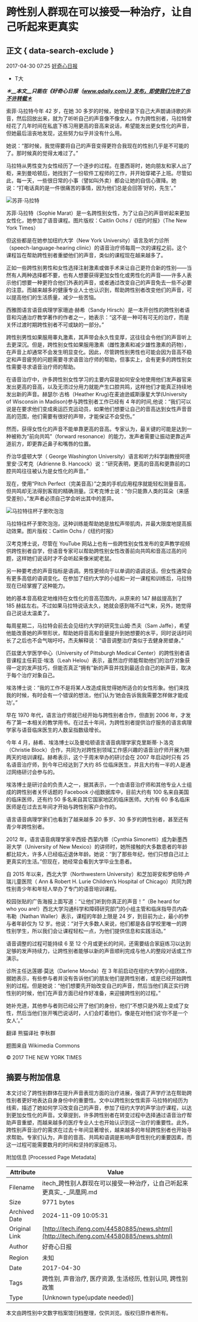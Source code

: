 # 跨性别人群现在可以接受一种治疗，让自己听起来更真实

## 正文 { data-search-exclude }


2017-04-30 07:25 [好奇心日报](http://www.qdaily.com/articles/40279.html?source=feed)

-   T大

**_＊__本文__只能在《好奇心日报（www.qdaily.com）》发布，即使我们允许了也不许转载＊_**

索菲·马拉特今年 42 岁，在她 30 多岁的时候，她曾经录下自己大声朗诵诗歌的声音，然后回放出来，就为了听听自己的声音像不像女人。作为跨性别者，马拉特曾经花了几年时间在私底下练习用更高的音高来说话，希望能发出更女性化的声音，但她最后沮丧地发现，这些努力似乎并没有什么用。

她说：“那时候，我觉得要将自己的声音变得更符合我现在的性别几乎是不可能的了。那时候真的觉得太难过了。”

马拉特从男性变为女性经历了一个逐步的过程。在墨西哥时，她向朋友和家人出了柜，来到曼哈顿后，她找到了一份软件工程师的工作，并开始穿裙子上班。尽管如此，每一天，一些很日常的小事（譬如叫外卖）都会让她的自信心骤降。她说：“打电话真的是一件很痛苦的事情，因为他们总是会回答‘好的，先生’。”

![苏菲·马拉特](http://p0.ifengimg.com/cmpp/2017/04/30/08/c6216d3e-e964-4c6e-a1c1-5bea6d5ecb09_size61_w600_h400.jpg-w600)

苏菲·马拉特（Sophie Marat）是一名跨性别女性，为了让自己的声音听起来更加女性化，她参加了语音课程。图片版权：Caitlin Ochs /《纽约时报》（The New York Times）

但这些都是在她参加纽约大学（New York University）语言及听力诊所（speech-language-hearing clinic）的语音治疗师每周一次的课程之前。这个课程旨在帮助跨性别者重塑他们的声音，类似的课程现在越来越多了。

正如一些跨性别男性和女性选择注射激素或做手术来让自己更符合新的性别——当然有人两种选择都不要，也有人想要获得更加女性化或男性化的声音——许多人表示他们想要一种更符合他们外表的声音，或者通过改变自己的声音免去一些不必要的注意。而越来越多的健康专业人士也认识到，帮助跨性别者改变他们的声音，可以提高他们的生活质量，减少一些苦恼。

西雅图语言语音病理学家珊迪·赫希（Sandy Hirsch）是一本开创性的跨性别者语音和沟通治疗教学著作的作者之一，她表示：“这不是一种可有可无的治疗，而是关怀过渡时期跨性别者不可或缺的一部分。”

跨性别男性如果服用睾丸激素，其声带会永久性变厚，这往往会令他们的声音听上去更深沉。但是，跨性别女性如果服用激素（雌性激素和减少雄性激素的药物），在声音上却通常不会发生明显变化。因此，尽管跨性别男性也可能会因为音高不稳定和声音疲劳的问题需要寻求语音治疗师的帮助，但事实上，会有更多的跨性别女性需要寻求语音治疗师的帮助。

在语音治疗中，许多跨性别女性学习的主要内容是如何安全地使用他们发声器官来发出更高的音高，以及无须过分用力就能产生口腔共鸣，这样他们才能真正持续地发出新的声音。赫瑟尔·古格（Heather Krug)在麦迪逊威斯康星大学(University of Wisconsin in Madison)参与跨性别者工作已经有 4 年的时间,他说：“我们可以说是在要求他们变成奥运匹克运动员，如果他们想要让自己的音高达到女性声音音高的范围，他们需要有很好的声带，才能保证不会受伤。”

然而，获得女性化的声音不能单靠更高的音高。专家认为，最关键的可能是达到一种被称为“前向共鸣”（forward resonance）的能力，发声者需要让振动更靠近声道前方，即更靠近鼻子和嘴唇的位置。

乔治华盛顿大学（ George Washington University）语言和听力科学副教授阿德里安·汉考克（Adrienne B. Hancock）说：“研究表明，更高的音高和更靠前的口腔共鸣往往被认为是女性化的声音。”

现在，使用“Pitch Perfect（完美音高）”之类的手机应用程序就能轻松测量音高，但共鸣却无法得到客观的精确测量。汉考克博士说：“你只能靠人类的耳朵（来感受差别）。”发声者必须自己学会听出其中的差异。

![马拉特往杯子里吹泡泡](http://p0.ifengimg.com/cmpp/2017/04/30/08/b1f733bf-9dec-4f5e-add2-c4ae92ce70ee_size31_w600_h400.jpg-w600)

马拉特往杯子里吹泡泡，这种训练能帮助她是放松声带肌肉，并最大限度地提高振动效果。图片版权：Caitlin Ochs /《纽约时报》

汉考克博士说，尽管在 YouTube 网站上也有一些跨性别女性发布的变声教学视频供跨性别者自学，但语音专家可以帮助跨性别女性改善前向共鸣和音高过高的问题，这样她们说话时才不会听起来像米妮老鼠。

另一种要考虑的声音指标是语调。男性更倾向于以单调的语调说话，但女性通常会有更多高低的语调变化。在参加了纽约大学的小组和一对一课程和训练后，马拉特现在已经掌握了这种能力。

她的基本音高稳定地维持在女性化的音高范围内，从原来的 147 赫兹提高到了 185 赫兹左右。不过如果马拉特说话太久，她就会感到喘不过气来，另外，她觉得自己说话太温柔了。

每周星期二，马拉特会前去会见纽约大学的研究生山姆·杰夫（Sam Jaffe），希望他能改善她的声带形状，帮助她将音高和音量提升到她想要的水平，同时说话时间长了之后也不会气喘吁吁。杰夫解释说：“语音调整治疗类似于去健身房塑身。”

匹兹堡大学医学中心（University of Pittsburgh Medical Center）的跨性别者语音课程主任莉亚·埃洛（Leah Helou）表示，虽然治疗师能帮助他们的治疗对象获得一定的发声技巧，但能否真正“拥有”新的声音并找到最适合自己的新声音，取决于每个治疗对象自己。

埃洛博士说：“我的工作不是将某人改造成我觉得她所适合的女性形象。他们来找我的时候，有时会有一个错误的想法，他们认为‘她会告诉我我需要怎样做才能成功’。”

早在 1970 年代，语言治疗师就已经开始与跨性别者合作，但直到 2006 年，才发布了第一本相关的教学用书。在过去十年间，为跨性别者提供治疗服务的语言病理学家与语音临床医生的人数呈指数级增长。

今年 4 月，赫希、埃洛博士以及曼哈顿语言语音病理学家克里斯蒂·卜洛克（Christie Block）合作，共同为对跨性别领域工作感兴趣的语音治疗师开展为期两天的培训课程。赫希表示，这个于周末举办的研讨会在 2007 年启动时只有 25 名语音治疗师，到今年已经达到了大约 85 位临床医生，并且大约有一半的人是通过网络研讨会参与的。

埃洛博士是研讨会的负责人之一，据其表示，一个由语音治疗师和其他专业人士组成的跨性别者关怀话题的 Facebook 小组数据库中，目前大约有 100 名来自美国的临床医师，还有约 50 多名来自其它国家地区的临床医师。大约有 60 多名临床医师是在过去五年间才开始与跨性别客户合作的。

语言语音病理学家们也看到了越来越多 20 多岁、30 多岁的跨性别者，甚至还有青少年跨性别者。

2012 年，语言语音病理学家辛西娅·西蒙内蒂（Cynthia Simonetti）成为新墨西哥大学（University of New Mexico）的讲师时，她所接触的大多数患者的年龄都比较大，许多人已经临近退休年龄。她说：“到了那些年纪，他们只想自己过上更真实的生活。”但现在，她经常会看到大学毕业生患者。

自 2015 年以来，西北大学（Northwestern University）和芝加哥安和罗伯特·卢瑞儿童医院（ Ann & Robert H. Lurie Children’s Hospital of Chicago）共同为跨性别青少年和年轻人举办了专门的语音培训课程。

校园张贴的广告海报上面写道：“让他们听到你真正的声音！”（Be heard for who you are!）西北大学沟通科学和障碍研究部门的小组主管和临床指导员内森·韦勒（Nathan Waller）表示，课程的年龄上限是 24 岁，到目前为止，最小的参与者年龄仅为 12 岁。他说：“对于大多数人来说，他们都是各自学校里唯一的跨性别学生，所以我们会让课程轻松一点，为他们提供信息和实践活动。”

语音调整的过程可能持续 6 至 12 个月或更长的时间，还需要结合家庭练习以达到足够的发声持续力，让跨性别者能够以新的声音顺利完成与他人的整段对话或工作演示。

诊所主任达莲娜·莫达（Darlene Monda）在 3 年前启动在纽约大学的小组团体，据她表示，有些参与者并没有告诉他们的朋友他们是跨性别者，或是已经开始跨性别的过程。但是她说：“他们想要先开始改变自己的声音，然后当他们真正实行跨性别的时候，他们在声音方面已经作好准备，来迎接跨性别的过程。”

她补充道，其他参与者则已经公开了他们的身份，他们“不想只是外观上变成了女性，然后当他们张开嘴巴说话时，人们会盯着他们，像是在对他们说‘你不是一个女人’。”

翻译 熊猫译社 李秋群

题图来自 Wikimedia Commons

© 2017 THE NEW YORK TIMES

## 摘要与附加信息

<!-- tcd_abstract -->
本文讨论了跨性别群体在提升声音表现方面的治疗进展，强调了声学疗法在帮助跨性别者更好地表达自身身份中的重要性。文中以跨性别女性索菲·马拉特的经历为线索，描述了她如何学习改变自己的声音，参加了纽约大学的声学治疗课程，以达到更加女性化的声音。文章提到，许多跨性别者在转变过程中选择通过语音治疗帮助声音重塑，而越来越多的医疗专业人士也开始认识到这一治疗的重要性。此外，跨性别声音治疗的需求在过去十年间显著增长，越来越多的年轻跨性别者也开始寻求帮助。专家们认为，声音的音高、共鸣和语调是影响声音性别化的重要因素，而这一过程可能需要数月的时间和坚持的家庭练习。
<!-- tcd_abstract_end -->

附加信息 [Processed Page Metadata]

| Attribute       | Value                                  |
|-----------------|----------------------------------------|
| Filename        | itech_跨性别人群现在可以接受一种治疗，让自己听起来更真实_-_凤凰网.md                             |
| Size            | 9771 bytes                           |
| Archived Date   | 2024-11-09 10:05:31                             |
| Original Link   | [http://itech.ifeng.com/44580885/news.shtml](http://itech.ifeng.com/44580885/news.shtml)                       |
| Author          | 好奇心日报                               |
| Region          | 未知                               |
| Date            | 2017-04-30                                 |
| Tags            | 跨性别, 声音治疗, 医疗资源, 生活经历, 性别认同, 跨性别政策                                 |
| Type            | [Unknown type(update needed)]                                 |
<!-- tcd_table_end -->

本文由跨性别中文数字档案馆归档整理，仅供浏览。版权归原作者所有。
